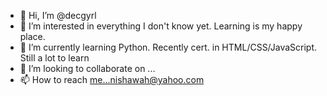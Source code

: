 - 👋 Hi, I’m @decgyrl
- 👀 I’m interested in everything I don't know yet. Learning is my happy place.
- 🌱 I’m currently learning Python. Recently cert. in HTML/CSS/JavaScript. Still a lot to learn
- 💞️ I’m looking to collaborate on ...
- 📫 How to reach me...nishawah@yahoo.com

<!---
decgyrl/decgyrl is a ✨ special ✨ repository because its `README.md` (this file) appears on your GitHub profile.
You can click the Preview link to take a look at your changes.
--->
